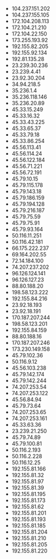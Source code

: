 * 104.237.151.202
* 104.237.155.105
* 172.104.208.113
* 172.104.21.210
* 172.104.22.150
* 173.255.193.92
* 192.155.82.205
* 192.155.92.134
* 192.81.135.28
* 23.239.30.236
* 23.239.4.41
* 23.92.30.204
* 34.94.218.5
* 35.236.1.4
* 35.236.118.146
* 35.236.20.89
* 45.33.15.249
* 45.33.16.32
* 45.33.43.225
* 45.33.65.37
* 45.33.79.18
* 45.33.86.254
* 45.56.113.41
* 45.56.114.24
* 45.56.122.184
* 45.56.71.221
* 45.56.72.191
* 45.79.10.15
* 45.79.115.178
* 45.79.143.18
* 45.79.186.159
* 45.79.194.128
* 45.79.216.187
* 45.79.75.59
* 45.79.75.91
* 45.79.93.164
* 50.116.11.251
* 50.116.42.181
* 66.175.222.237
* 69.164.202.55
* 72.14.184.100
* 74.207.237.202
* 96.126.124.141
* 96.126.127.23
* 88.80.188.20
* 198.58.123.222
* 192.155.84.216
* 23.92.18.193
* 23.92.18.191
* 170.187.207.244
* 198.58.123.201
* 192.155.84.159
* 88.80.188.16
* 170.187.207.246
* 173.230.149.158
* 45.79.102.36
* 50.116.9.12
* 45.56.103.238
* 45.79.142.174
* 45.79.142.244
* 74.207.253.54
* 74.207.253.122
* 45.56.84.94
* 45.79.73.64
* 74.207.253.65
* 74.207.253.161
* 45.33.63.36
* 23.239.21.250
* 45.79.74.89
* 45.79.100.81
* 50.116.2.193
* 50.116.2.228
* 50.116.12.25
* 192.155.81.166
* 192.155.81.32
* 192.155.81.97
* 192.155.81.39
* 192.155.81.195
* 192.155.81.173
* 192.155.81.62
* 192.155.81.201
* 192.155.81.193
* 192.155.81.185
* 192.155.81.204
* 192.155.81.210
* 192.155.81.205
* 192.155.81.220